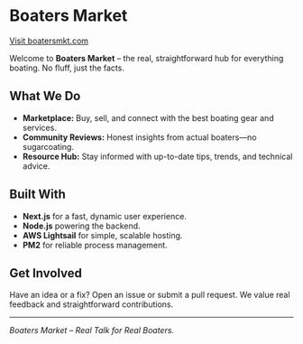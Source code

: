 # Boaters Market

[Visit boatersmkt.com](https://boatersmkt.com)

Welcome to **Boaters Market** – the real, straightforward hub for everything boating. No fluff, just the facts.

## What We Do

- **Marketplace:** Buy, sell, and connect with the best boating gear and services.
- **Community Reviews:** Honest insights from actual boaters—no sugarcoating.
- **Resource Hub:** Stay informed with up-to-date tips, trends, and technical advice.

## Built With

- **Next.js** for a fast, dynamic user experience.
- **Node.js** powering the backend.
- **AWS Lightsail** for simple, scalable hosting.
- **PM2** for reliable process management.

## Get Involved

Have an idea or a fix? Open an issue or submit a pull request. We value real feedback and straightforward contributions.

---

*Boaters Market – Real Talk for Real Boaters.*
